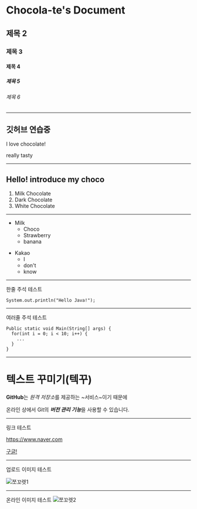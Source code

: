 # Chocola-te's Document
## 제목 2
### 제목 3
#### 제목 4
##### 제목 5
###### 제목 6
***
깃허브 연습중
---
I love
chocolate!

really tasty

---

Hello! introduce my choco
---
1. Milk Chocolate
2. Dark Chocolate
3. White Chocolate

---
- Milk
  + Choco
  + Strawberry
  + banana
 
+ Kakao
  * I
  * don't
  * know

---
한줄 주석 테스트

`System.out.println("Hello Java!");`

---
여러줄 주석 테스트
```
Public static void Main(String[] args) {
  for(int i = 0; i < 10; i++) {
    ...
  }
}
```

---
# 텍스트 꾸미기(텍꾸)

**GitHub**는 *원격 저장소*를 제공하는 ~서비스~이기 때문에

온라인 상에서 Git의 ***버전 관리 기능***을 사용할 수 있습니다.

---
링크 테스트

<https://www.naver.com>

[구글!](https://www.google.com "와! 구글! 아시는구나!")

---
업로드 이미지 테스트

![쪼꼬렛1](./choco2.png)

---
온라인 이미지 테스트
![쪼꼬렛2](https://dimg.donga.com/wps/NEWS/IMAGE/2023/05/26/119497473.2.jpg)
